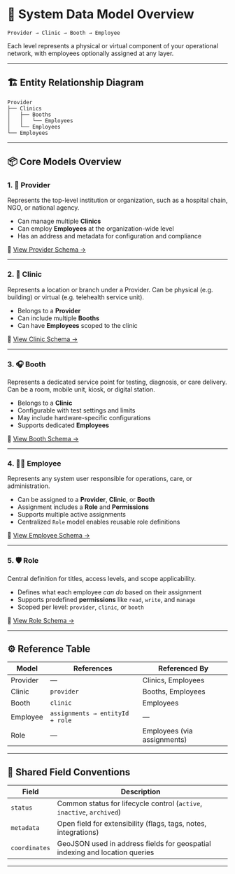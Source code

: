 # 🧾 System Data Model Overview

```plaintext
Provider → Clinic → Booth → Employee
```

Each level represents a physical or virtual component of your operational network, with employees optionally assigned at any layer.

---

## 🏗️ Entity Relationship Diagram

```plaintext
Provider
├── Clinics
│   ├── Booths
│   │   └── Employees
│   └── Employees
└── Employees
```

---

## 📦 Core Models Overview

### 1. 🧠 **Provider**

Represents the top-level institution or organization, such as a hospital chain, NGO, or national agency.

* Can manage multiple **Clinics**
* Can employ **Employees** at the organization-wide level
* Has an address and metadata for configuration and compliance

🔗 [View Provider Schema →](./provider.md)

---

### 2. 🏥 **Clinic**

Represents a location or branch under a Provider. Can be physical (e.g. building) or virtual (e.g. telehealth service unit).

* Belongs to a **Provider**
* Can include multiple **Booths**
* Can have **Employees** scoped to the clinic

🔗 [View Clinic Schema →](./clinic.md)

---

### 3. 🎧 **Booth**

Represents a dedicated service point for testing, diagnosis, or care delivery. Can be a room, mobile unit, kiosk, or digital station.

* Belongs to a **Clinic**
* Configurable with test settings and limits
* May include hardware-specific configurations
* Supports dedicated **Employees**

🔗 [View Booth Schema →](./booth.md)

---

### 4. 👨‍⚕️ **Employee**

Represents any system user responsible for operations, care, or administration.

* Can be assigned to a **Provider**, **Clinic**, or **Booth**
* Assignment includes a **Role** and **Permissions**
* Supports multiple active assignments
* Centralized `Role` model enables reusable role definitions

🔗 [View Employee Schema →](./employee.md)

---

### 5. 🛡️ **Role**

Central definition for titles, access levels, and scope applicability.

* Defines what each employee *can do* based on their assignment
* Supports predefined **permissions** like `read`, `write`, and `manage`
* Scoped per level: `provider`, `clinic`, or `booth`

🔗 [View Role Schema →](./role.md)

---

## ⚙️ Reference Table

| Model    | References                      | Referenced By               |
| -------- | ------------------------------- | --------------------------- |
| Provider | —                               | Clinics, Employees          |
| Clinic   | `provider`                      | Booths, Employees           |
| Booth    | `clinic`                        | Employees                   |
| Employee | `assignments → entityId + role` | —                           |
| Role     | —                               | Employees (via assignments) |

---

## 🧩 Shared Field Conventions

| Field         | Description                                                                 |
| ------------- | --------------------------------------------------------------------------- |
| `status`      | Common status for lifecycle control (`active`, `inactive`, `archived`)      |
| `metadata`    | Open field for extensibility (flags, tags, notes, integrations)             |
| `coordinates` | GeoJSON used in address fields for geospatial indexing and location queries |

---
